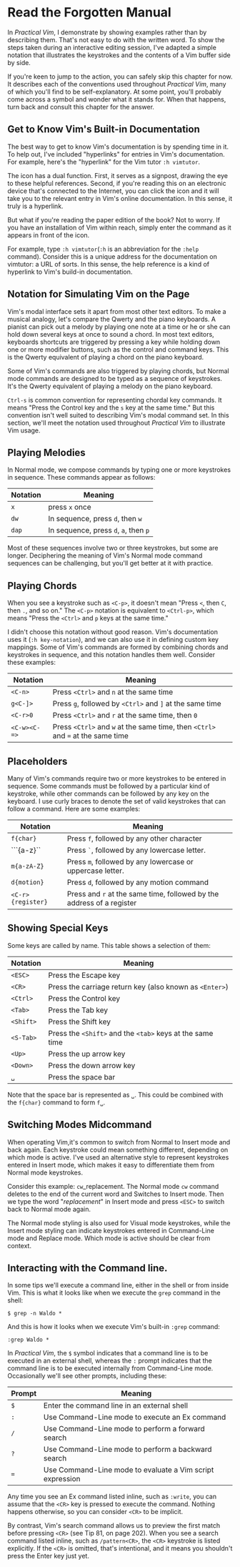 Read the Forgotten Manual
=========================

In _Practical Vim_, I demonstrate by showing examples rather than by describing
them. That's not easy to do with the written word. To show the steps taken
during an interactive editing session, I've adapted a simple notation that
illustrates the keystrokes and the contents of a Vim buffer side by side.

If you're keen to jump to the action, you can safely skip this chapter for now.
It describes each of the conventions used throughout _Practical Vim_, many of
which you'll find to be self-explanatory. At some point, you'll probably come
across a symbol and wonder what it stands for. When that happens, turn back and
consult this chapter for the answer.


Get to Know Vim's Built-in Documentation
----------------------------------------

The best way to get to know Vim's documentation is by spending time in it. To
help out, I've included "hyperlinks" for entries in Vim's documentation. For
example, here's the "hyperlink" for the Vim tutor `:h vimtutor`.

The icon has a dual function. First, it serves as a signpost, drawing the eye
to these helpful references. Second, if you're reading this on an electronic
device that's connected to the Internet, you can click the icon and it will
take you to the relevant entry in Vim's online documentation. In this sense, it
truly is a hyperlink.

But what if you're reading the paper edition of the book? Not to worry. If you
have an installation of Vim within reach, simply enter the command as it
appears in front of the icon.

For example, type `:h vimtutor`(`:h` is an abbreviation for the `:help` command).
Consider this is a unique address for the documentation on vimtutor: a URL of
sorts. In this sense, the help reference is a kind of hyperlink to Vim's
build-in documentation.


Notation for Simulating Vim on the Page
---------------------------------------

Vim's modal interface sets it apart from most other text editors. To make a
musical analogy, let's compare the Qwerty and the piano keyboards. A pianist
can pick out a melody by playing one note at a time or he or she can hold down
several keys at once to sound a chord. In most text editors, keyboards shortcuts
are triggered by pressing a key while holding down one or more modifier
buttons, such as the control and command keys. This is the Qwerty equivalent of
playing a chord on the piano keyboard.

Some of Vim's commands are also triggered by playing chords, but Normal mode
commands are designed to be typed as a sequence of keystrokes. It's the Qwerty
equivalent of playing a melody on the piano keyboard.

`Ctrl-s` is common convention for representing chordal key commands. It means
"Press the Control key and the `s` key at the same time." But this convention
isn't well suited to describing Vim's modal command set. In this section, we'll
meet the notation used throughout _Practical Vim_ to illustrate Vim usage.


Playing Melodies
----------------

In Normal mode, we compose commands by typing one or more keystrokes in
sequence. These commands appear as follows:

Notation | Meaning
---      | ---
`x`      | press `x` once
`dw`     | In sequence, press `d`, then `w`
`dap`    | In sequence, press `d`, `a`, then `p`

Most of these sequences involve two or three keystrokes, but some are longer.
Deciphering the meaning of Vim's Normal mode command sequences can be
challenging, but you'll get better at it with practice.


Playing Chords
--------------

When you see a keystroke such as `<C-p>`, it doesn't mean "Press `<`, then `C`,
then `.`, and so on." The `<C-p>` notation is equivalent to `<Ctrl-p>`, which
means "Press the `<Ctrl>` and `p` keys at the same time."

I didn't choose this notation without good reason. Vim's documentation uses
it (`:h key-notation`), and we can also use it in defining custom key mappings.
Some of Vim's commands are formed by combining chords and keystrokes in
sequence, and this notation handles them well. Consider these examples:

Notation     | Meaning
------------ | --------
`<C-n>`      | Press `<Ctrl>` and `n` at the same time
`g<C-]>`     | Press `g`, followed by `<Ctrl>` and `]` at the same time
`<C-r>0`     | Press `<Ctrl>` and `r` at the same time, then `0`
`<C-w><C-=>` | Press `<Ctrl>` and `w` at the same time, then `<Ctrl>` and `=` at the same time


Placeholders
------------

Many of Vim's commands require two or more keystrokes to be entered in
sequence. Some commands must be followed by a particular kind of keystroke,
while other commands can be followed by any key on the keyboard. I use curly
braces to denote the set of valid keystrokes that can follow a command. Here
are some examples:

Notation          | Meaning
------------      | --------
`f{char}`         | Press `f`, followed by any other character
```{a-z}``        | Press `` ` ``, followed by any lowercase letter.
`m{a-zA-Z}`       | Press `m`, followed by any lowercase or uppercase letter.
`d{motion}`       | Press `d`, followed by any motion command
`<C-r>{register}` | Press <Ctrl> and `r` at the same time, followed by the address of a register


Showing Special Keys
--------------------

Some keys are called by name. This table shows a selection of them:

Notation  | Meaning
--------- | --------
`<ESC>`   | Press the Escape key
`<CR>`    | Press the carriage return key (also known as `<Enter>`)
`<Ctrl>`  | Press the Control key
`<Tab>`   | Press the Tab key
`<Shift>` | Press the Shift key
`<S-Tab>` | Press the `<Shift>` and the `<tab>` keys at the same time
`<Up>`    | Press the up arrow key
`<Down>`  | Press the down arrow key
`␣`       | Press the space bar


Note that the space bar is represented as `␣`. This could be combined with the
`f{char}` command to form `f␣`.


Switching Modes Midcommand
--------------------------

When operating Vim,it's common to switch from Normal to Insert mode and back
again. Each keystroke could mean something different, depending on which mode
is active. I've used an alternative style to represent keystrokes entered in
Insert mode, which makes it easy to differentiate them from Normal mode
keystrokes.

Consider this example: `cw`_replacement<ESC>. The Normal mode `cw` command
deletes to the end of the current word and Switches to Insert mode. Then we
type the word "_replacement_" in Insert mode and press `<ESC>` to switch back
to Normal mode again.

The Normal mode styling is also used for Visual mode keystrokes, while the
Insert mode styling can indicate keystrokes entered in Command-Line mode and
Replace mode. Which mode is active should be clear from context.


Interacting with the Command line.
----------------------------------

In some tips we'll execute a command line, either in the shell or from inside
Vim. This is what it looks like when we execute the `grep` command in the
shell:

```
$ grep -n Waldo *
```

And this is how it looks when we execute Vim's built-in `:grep` command:

```
:grep Waldo *
```

In _Practical Vim_, the `$` symbol indicates that a command line is to be
executed in an external shell, whereas the `:` prompt indicates that the
command line is to be executed internally from Command-Line mode. Occasionally
we'll see other prompts, including these:


Prompt  | Meaning
------- | --------
`$`     | Enter the command line in an external shell
`:`     | Use Command-Line mode to execute an Ex command
`/`     | Use Command-Line mode to perform a forward search
`?`     | Use Command-Line mode to perform a backward search
`=`     | Use Command-Line mode to evaluate a Vim script expression


Any time you see an Ex command listed inline, such as `:write`, you can assume
that the `<CR>` key is pressed to execute the command. Nothing happens
otherwise, so you can consider `<CR>` to be implicit.

By contrast, Vim's search command allows us to preview the first match before
pressing `<CR>` (see Tip 81, on page 202). When you see a search command listed
inline, such as `/pattern<CR>`, the `<CR>` keystroke is listed explicitly. If
the `<CR>` is omitted, that's intentional, and it means you shouldn't press
the Enter key just yet.
